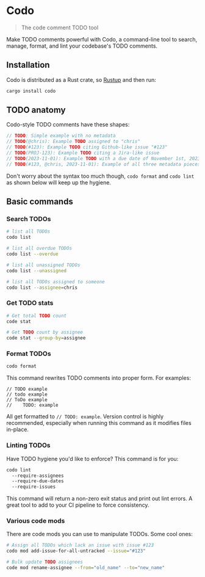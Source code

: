 # Codo
> The code comment TODO tool

Make TODO comments powerful with Codo, a command-line tool to search, manage, format, and lint your codebase's TODO comments.

## Installation

Codo is distributed as a Rust crate, so [Rustup](https://rustup.rs/) and then run:

```sh
cargo install codo
```

## TODO anatomy

Codo-style TODO comments have these shapes:

```rs
// TODO: Simple example with no metadata
// TODO(@chris): Example TODO assigned to "chris"
// TODO(#123): Example TODO citing Github-like issue "#123"
// TODO(PROJ-123): Example TODO citing a Jira-like issue
// TODO(2023-11-01): Example TODO with a due date of November 1st, 2023
// TODO(#123, @chris, 2023-11-01): Example of all three metadata pieces
```

Don't worry about the syntax too much though, `codo format` and `codo lint` as shown below will keep up the hygiene.

## Basic commands

### Search TODOs

```sh
# list all TODOs
codo list

# list all overdue TODOs
codo list --overdue

# list all unassigned TODOs
codo list --unassigned

# list all TODOs assigned to someone
codo list --assignee=chris
```

### Get TODO stats

```sh
# Get total TODO count 
code stat

# Get TODO count by assignee
code stat --group-by=assignee
```

### Format TODOs

```sh
codo format
```

This command rewrites TODO comments into proper form. For examples:

```
// TODO example
// todo example
// ToDo example
//    TODO: example
```

All get formatted to `// TODO: example`. Version control is highly recommended, especially when running this command as it modifies files in-place.

### Linting TODOs

Have TODO hygiene you'd like to enforce? This command is for you:

```sh
codo lint
  --require-assignees
  --require-due-dates
  --require-issues
```

This command will return a non-zero exit status and print out lint errors.
A great tool to add to your CI pipeline to force consistency.

### Various code mods

There are code mods you can use to manipulate TODOs. Some cool ones:

```sh
# Assign all TODOs which lack an issue with issue #123
codo mod add-issue-for-all-untracked --issue="#123"

# Bulk update TODO assignees
code mod rename-assignee --from="old_name" --to="new_name"
```

